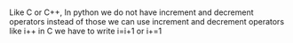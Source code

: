 <br> Like  C or C++, In python we do not have increment and decrement operators 
instead of those we can use increment and decrement operators
 like i++ in C we have to write i=i+1 or i+=1</br>